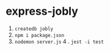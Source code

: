 # express-jobly


1. `createdb jobly`
2. `npm i package.json`
3. `nodemon server.js`
4 . `jest -i test`
